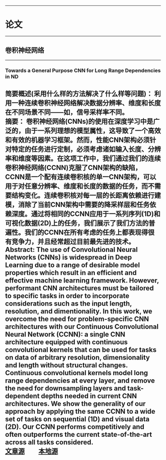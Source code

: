 

---
# **论文**
---

<!--
模板：

---
---
### Towards a General Purpose CNN for Long Range Dependencies in ND
**简要概述(采用什么样的方法解决了什么样等问题)：** 利用一种连续卷积神经网络解决数据分辨率、维度和长度在不同场景不同——如，信号采样率不同。   \
**摘要：**  卷积神经网络(CNNs)的使用在深度学习中是广泛的，由于一系列理想的模型属性，这导致了一个高效和有效的机器学习框架。然而，性能CNN架构必须针对特定的任务进行定制，必须考虑诸如输入长度、分辨率和维度等因素。在这项工作中，我们通过我们的连续卷积神经网络(CCNN)克服了CNN架构的缺陷，CCNN是一个配有连续卷积核的单一CNN架构，可以用于对任意分辨率、维度和长度的数据的任务，而不需要结构变化。连续卷积核对每一层的长距离依赖进行建模，消除了当前CNN架构中需要的降采样层和任务依赖深度。通过将相同的CCNN应用于一系列序列(1D)和可视化数据(2D)上的任务，我们展示了我们方法的普遍性。我们的CCNN在所有考虑的任务上都表现得很有竞争力，并且经常超过目前最先进的技术。\
**Abstract:**  The use of Convolutional Neural Networks (CNNs) is widespread in Deep Learning due to a range of desirable
model properties which result in an efficient and effective machine learning framework. However, performant CNN
architectures must be tailored to specific tasks in order to incorporate considerations such as the input length, resolution, and dimentionality. In this work, we overcome the need for problem-specific CNN architectures with our
Continuous Convolutional Neural Network (CCNN): a single CNN architecture equipped with continuous convolutional kernels that can be used for tasks on data of arbitrary resolution, dimensionality and length without structural
changes. Continuous convolutional kernels model long range dependencies at every layer, and remove the need
for downsampling layers and task-dependent depths needed in current CNN architectures. We show the generality
of our approach by applying the same CCNN to a wide set of tasks on sequential (1D) and visual data (2D).
Our CCNN performs competitively and often outperforms the current state-of-the-art across all tasks considered.\
[文章源](https://arxiv.org/pdf/2206.03398.pdf) &nbsp;&nbsp;&nbsp;&nbsp;&nbsp;&nbsp;&nbsp;&nbsp;[本地源](http://115.159.24.45:3000/DeepLearning/Paper/PDF/2206.03398.pdf)
---


-->

## **卷积神经网络**

---
### Towards a General Purpose CNN for Long Range Dependencies in ND
**简要概述(采用什么样的方法解决了什么样等问题)：** 利用一种连续卷积神经网络解决数据分辨率、维度和长度在不同场景不同——如，信号采样率不同。   \
**摘要：**  卷积神经网络(CNNs)的使用在深度学习中是广泛的，由于一系列理想的模型属性，这导致了一个高效和有效的机器学习框架。然而，性能CNN架构必须针对特定的任务进行定制，必须考虑诸如输入长度、分辨率和维度等因素。在这项工作中，我们通过我们的连续卷积神经网络(CCNN)克服了CNN架构的缺陷，CCNN是一个配有连续卷积核的单一CNN架构，可以用于对任意分辨率、维度和长度的数据的任务，而不需要结构变化。连续卷积核对每一层的长距离依赖进行建模，消除了当前CNN架构中需要的降采样层和任务依赖深度。通过将相同的CCNN应用于一系列序列(1D)和可视化数据(2D)上的任务，我们展示了我们方法的普遍性。我们的CCNN在所有考虑的任务上都表现得很有竞争力，并且经常超过目前最先进的技术。\
**Abstract:**  The use of Convolutional Neural Networks (CNNs) is widespread in Deep Learning due to a range of desirable
model properties which result in an efficient and effective machine learning framework. However, performant CNN
architectures must be tailored to specific tasks in order to incorporate considerations such as the input length, resolution, and dimentionality. In this work, we overcome the need for problem-specific CNN architectures with our
Continuous Convolutional Neural Network (CCNN): a single CNN architecture equipped with continuous convolutional kernels that can be used for tasks on data of arbitrary resolution, dimensionality and length without structural
changes. Continuous convolutional kernels model long range dependencies at every layer, and remove the need
for downsampling layers and task-dependent depths needed in current CNN architectures. We show the generality
of our approach by applying the same CCNN to a wide set of tasks on sequential (1D) and visual data (2D).
Our CCNN performs competitively and often outperforms the current state-of-the-art across all tasks considered.\
[文章源](https://arxiv.org/pdf/2206.03398.pdf) &nbsp;&nbsp;&nbsp;&nbsp;&nbsp;&nbsp;&nbsp;&nbsp;[本地源](http://115.159.24.45:3000/DeepLearning/Paper/PDF/2206.03398.pdf)
---
